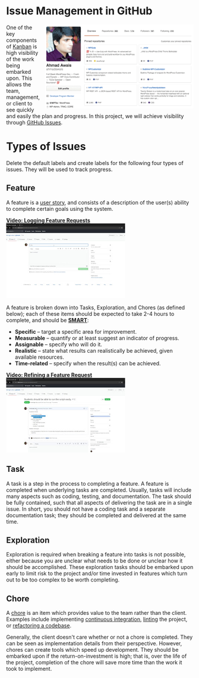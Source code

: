 # Issue Management in GitHub

<img src="./labels.gif?raw=true" width="400" style="float:right; margin-left:10px;" >

One of the key components of [Kanban](https://en.wikipedia.org/wiki/Kanban_(development)) is high visibility of the work being embarked upon.  This allows the team, management, or client to see quickly and easily the plan and progress.  In this project, we will achieve visibility through [GitHub Issues](https://guides.github.com/features/issues/).

# Types of Issues

Delete the default labels and create labels for the following four types of issues.  They will be used to track progress.

## Feature

A feature is a [user story](https://www.productplan.com/glossary/user-story/), and consists of a description of the user(s) ability to complete certain goals using the system.

[**Video: Logging Feature Requests** <br /> ![Video: Logging Feature Requests](./3.jpg) ](https://drive.google.com/file/d/1n7Bbgr6DBXDGgLoNifwTASSe8wax3e9g/view?usp=sharing "Video: Logging Feature Requests")

A feature is broken down into Tasks, Exploration, and Chores (as defined below); each of these items should be expected to take 2-4 hours to complete, and should be [**SMART**](https://en.wikipedia.org/wiki/SMART_criteria):
 - **Specific** – target a specific area for improvement.
 - **Measurable** – quantify or at least suggest an indicator of progress.
 - **Assignable** – specify who will do it.
 - **Realistic** – state what results can realistically be achieved, given available resources.
 - **Time-related** – specify when the result(s) can be achieved.

[**Video: Refining a Feature Request** <br /> ![Video: Refining a Feature Request](./4.jpg) ](https://drive.google.com/file/d/17cMkPLJP-gDVU5IFERgi_2Vo0Ff8PqgO/view?usp=sharing "Video: Refining a Feature Request")

## Task

A task is a step in the process to completing a feature.  A feature is completed when underlying tasks are completed.  Usually, tasks will include many aspects such as coding, testing, and documentation.  The task should be fully contained, such that all aspects of delivering the task are in a single issue.  In short, you should not have a coding task and a separate documentation task; they should be completed and delivered at the same time.

## Exploration

Exploration is required when breaking a feature into tasks is not possible, either because you are unclear what needs to be done or unclear how it should be accomplished.  These exploration tasks should be embarked upon early to limit risk to the project and/or time invested in features which turn out to be too complex to be worth completing.

## Chore

A [chore](https://scrumdictionary.com/term/chore/) is an item which provides value to the team rather than the client.  Examples include implementing [continuous integration](https://en.wikipedia.org/wiki/Continuous_integration), [linting](https://en.wikipedia.org/wiki/Lint_(software)) the project, or [refactoring a codebase](https://en.wikipedia.org/wiki/Code_refactoring). 

Generally, the client doesn't care whether or not a chore is completed.  They can be seen as implementation details from their perspective.  However, chores can create tools which speed up development.  They should be embarked upon if the return-on-investment is high; that is, over the life of the project, completion of the chore will save more time than the work it took to implement.

